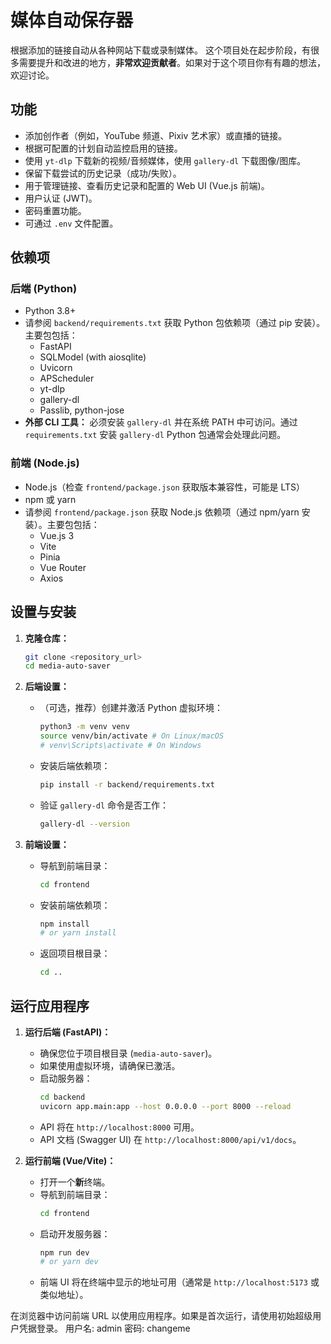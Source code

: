 # 媒体自动保存器

根据添加的链接自动从各种网站下载或录制媒体。
这个项目处在起步阶段，有很多需要提升和改进的地方，**非常欢迎贡献者**。如果对于这个项目你有有趣的想法，欢迎讨论。

## 功能

*   添加创作者（例如，YouTube 频道、Pixiv 艺术家）或直播的链接。
*   根据可配置的计划自动监控启用的链接。
*   使用 `yt-dlp` 下载新的视频/音频媒体，使用 `gallery-dl` 下载图像/图库。
*   保留下载尝试的历史记录（成功/失败）。
*   用于管理链接、查看历史记录和配置的 Web UI (Vue.js 前端)。
*   用户认证 (JWT)。
*   密码重置功能。
*   可通过 `.env` 文件配置。

## 依赖项

### 后端 (Python)

*   Python 3.8+
*   请参阅 `backend/requirements.txt` 获取 Python 包依赖项（通过 pip 安装）。主要包包括：
    *   FastAPI
    *   SQLModel (with aiosqlite)
    *   Uvicorn
    *   APScheduler
    *   yt-dlp
    *   gallery-dl
    *   Passlib, python-jose
*   **外部 CLI 工具：** 必须安装 `gallery-dl` 并在系统 PATH 中可访问。通过 `requirements.txt` 安装 `gallery-dl` Python 包通常会处理此问题。

### 前端 (Node.js)

*   Node.js（检查 `frontend/package.json` 获取版本兼容性，可能是 LTS）
*   npm 或 yarn
*   请参阅 `frontend/package.json` 获取 Node.js 依赖项（通过 npm/yarn 安装）。主要包包括：
    *   Vue.js 3
    *   Vite
    *   Pinia
    *   Vue Router
    *   Axios

## 设置与安装

1.  **克隆仓库：**
    ```bash
    git clone <repository_url>
    cd media-auto-saver
    ```

2.  **后端设置：**
    *   （可选，推荐）创建并激活 Python 虚拟环境：
        ```bash
        python3 -m venv venv
        source venv/bin/activate # On Linux/macOS
        # venv\Scripts\activate # On Windows
        ```
    *   安装后端依赖项：
        ```bash
        pip install -r backend/requirements.txt
        ```
    *   验证 `gallery-dl` 命令是否工作：
        ```bash
        gallery-dl --version
        ```

3.  **前端设置：**
    *   导航到前端目录：
        ```bash
        cd frontend
        ```
    *   安装前端依赖项：
        ```bash
        npm install
        # or yarn install
        ```
    *   返回项目根目录：
        ```bash
        cd ..
        ```

## 运行应用程序

1.  **运行后端 (FastAPI)：**
    *   确保您位于项目根目录 (`media-auto-saver`)。
    *   如果使用虚拟环境，请确保已激活。
    *   启动服务器：
        ```bash
        cd backend
        uvicorn app.main:app --host 0.0.0.0 --port 8000 --reload
        ```
    *   API 将在 `http://localhost:8000` 可用。
    *   API 文档 (Swagger UI) 在 `http://localhost:8000/api/v1/docs`。

2.  **运行前端 (Vue/Vite)：**
    *   打开一个**新**终端。
    *   导航到前端目录：
        ```bash
        cd frontend
        ```
    *   启动开发服务器：
        ```bash
        npm run dev
        # or yarn dev
        ```
    *   前端 UI 将在终端中显示的地址可用（通常是 `http://localhost:5173` 或类似地址）。

在浏览器中访问前端 URL 以使用应用程序。如果是首次运行，请使用初始超级用户凭据登录。
用户名: admin
密码: changeme
